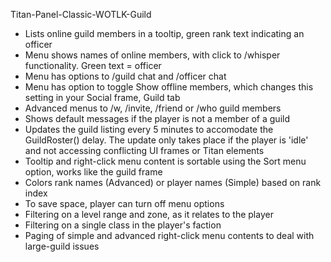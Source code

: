 Titan-Panel-Classic-WOTLK-Guild


- Lists online guild members in a tooltip, green rank text indicating an officer
- Menu shows names of online members, with click to /whisper functionality. Green text = officer
- Menu has options to /guild chat and /officer chat
- Menu has option to toggle Show offline members, which changes this setting in your Social frame, Guild tab
- Advanced menus to /w, /invite, /friend or /who guild members
- Shows default messages if the player is not a member of a guild
- Updates the guild listing every 5 minutes to accomodate the GuildRoster() delay. The update only takes place if
  the player is 'idle' and not accessing conflicting UI frames or Titan elements
- Tooltip and right-click menu content is sortable using the Sort menu option, works like the guild frame
- Colors rank names (Advanced) or player names (Simple) based on rank index
- To save space, player can turn off menu options
- Filtering on a level range and zone, as it relates to the player
- Filtering on a single class in the player's faction
- Paging of simple and advanced right-click menu contents to deal with large-guild issues
